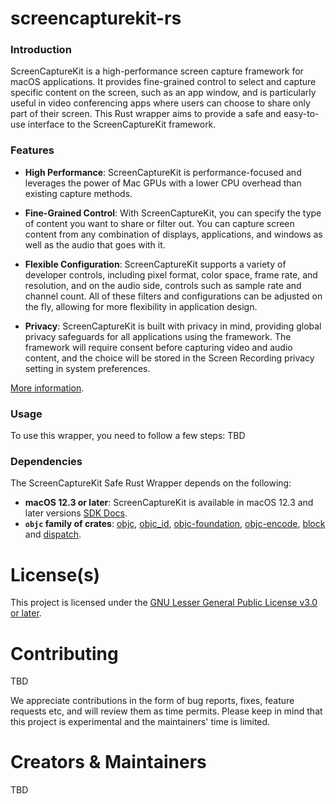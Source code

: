 # screencapturekit-rs

### Introduction

ScreenCaptureKit is a high-performance screen capture framework for macOS applications. It provides fine-grained control to select and capture specific content on the screen, such as an app window, and is particularly useful in video conferencing apps where users can choose to share only part of their screen. This Rust wrapper aims to provide a safe and easy-to-use interface to the ScreenCaptureKit framework.
### Features

- **High Performance**: ScreenCaptureKit is performance-focused and leverages the power of Mac GPUs with a lower CPU overhead than existing capture methods.
- **Fine-Grained Control**: With ScreenCaptureKit, you can specify the type of content you want to share or filter out. You can capture screen content from any combination of displays, applications, and windows as well as the audio that goes with it.
- **Flexible Configuration**: ScreenCaptureKit supports a variety of developer controls, including pixel format, color space, frame rate, and resolution, and on the audio side, controls such as sample rate and channel count. All of these filters and configurations can be adjusted on the fly, allowing for more flexibility in application design.

- **Privacy**: ScreenCaptureKit is built with privacy in mind, providing global privacy safeguards for all applications using the framework. The framework will require consent before capturing video and audio content, and the choice will be stored in the Screen Recording privacy setting in system preferences.

[More information](https://developer.apple.com/videos/play/wwdc2022/10156/).

### Usage
To use this wrapper, you need to follow a few steps:
TBD

### Dependencies
The ScreenCaptureKit Safe Rust Wrapper depends on the following:
- **macOS 12.3 or later**: ScreenCaptureKit is available in macOS 12.3 and later versions [SDK Docs](https://developer.apple.com/documentation/screencapturekit?language=objc).
- **`objc` family of crates**:
   [objc](https://docs.rs/objc/), [objc_id](https://docs.rs/objc_id), [objc-foundation](https://docs.rs/objc_foundation), [objc-encode](https://docs.rs/objc_encode), [block](https://docs.rs/block) and [dispatch](https://docs.rs/block).

# License(s)

This project is licensed under the [GNU Lesser General Public License v3.0 or later](LICENSE). 

# Contributing <!-- Include this section if you want to be open to receive contributions -->

TBD

We appreciate contributions in the form of bug reports, fixes, feature requests etc, and will review them as time permits. Please keep in mind that this project is experimental and the maintainers' time is limited.

# Creators & Maintainers

TBD
